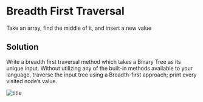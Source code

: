 # Breadth First Traversal
<!-- Short summary or background information -->
Take an array, find the middle of it, and insert a new value


## Solution
<!-- Embedded whiteboard image -->
Write a breadth first traversal method which takes a Binary Tree as its unique input. Without utilizing any of the built-in methods available to your language, traverse the input tree using a Breadth-first approach; print every visited node’s value.




![title](https://github.com/401d9/data_structures_and_algorithms/blob/master/assets/array_binary_search.jpg)


